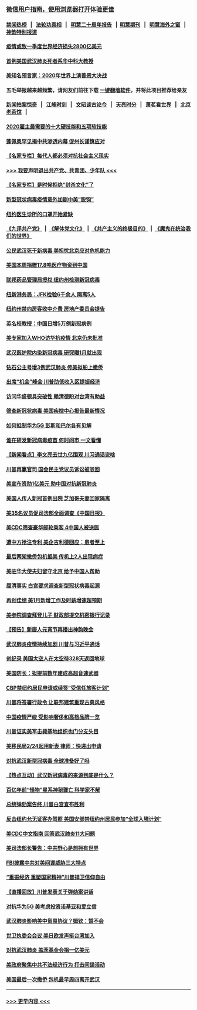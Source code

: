 ### [微信用户指南，使用浏览器打开体验更佳](https://github.com/gfw-breaker/banned-news1/blob/master/indexes/wechat-guide.md?t=0)
#### [禁闻热榜](热点新闻.md?t=0)  &nbsp;&nbsp;|&nbsp;&nbsp; [法轮功真相](https://github.com/gfw-breaker/truth/blob/master/README.md?t=0) &nbsp;&nbsp;|&nbsp;&nbsp; [明慧二十周年报告](https://github.com/gfw-breaker/mh-reports/blob/master/README.md?t=0) &nbsp;&nbsp;|&nbsp;&nbsp;[明慧期刊](https://github.com/gfw-breaker/mh-qikan) &nbsp;&nbsp;|&nbsp;&nbsp; [明慧海外之窗](https://github.com/gfw-breaker/mh-news/blob/master/README.md?t=0) &nbsp;&nbsp;|&nbsp;&nbsp; [神韵特别报道](https://github.com/gfw-breaker/mh-news/blob/master/shenyun.md?t=0)
#### [疫情或致一季度世界经济损失2800亿美元](../pages/nsc412/n11855639.md?t=02100311) 
#### [首例美国武汉肺炎死者系华中科大教授](../pages/nsc412/n11855500.md?t=02100311) 
#### [美知名预言家：2020年世界上演善恶大决战](../pages/nsc412/n11855418.md?t=02100311) 
#### 五毛举报越来越频繁，请网友们前往下载 [一键翻墙软件](https://github.com/gfw-breaker/ssr-accounts)，并将此项目推荐给亲友
#### [新闻拍案惊奇](https://github.com/gfw-breaker/banned-news1/blob/master/pages/link4.md) &nbsp;&nbsp;|&nbsp;&nbsp; [江峰时刻](https://github.com/gfw-breaker/banned-news1/blob/master/pages/link4.md) &nbsp;&nbsp;|&nbsp;&nbsp; [文昭谈古论今](https://github.com/gfw-breaker/banned-news1/blob/master/pages/link4.md) &nbsp;&nbsp;|&nbsp;&nbsp; [天亮时分](https://github.com/gfw-breaker/banned-news1/blob/master/pages/link4.md) &nbsp;&nbsp;|&nbsp;&nbsp; [萧茗看世界](https://github.com/gfw-breaker/banned-news1/blob/master/pages/link4.md) &nbsp;&nbsp;|&nbsp;&nbsp; [北京老茶馆](https://github.com/gfw-breaker/banned-news1/blob/master/pages/link4.md) &nbsp;&nbsp;|&nbsp;&nbsp; 
#### [2020雇主最需要的十大硬技能和五项软技能](../pages/nsc412/n11850953.md?t=02100311) 
#### [蓬佩奥罕见揭中共渗透内幕 促州长谨慎应对](../pages/nsc412/n11854685.md?t=02100311) 
#### [【名家专栏】每代人都必须对抗社会主义现实](../pages/nsc412/n11831412.md?t=02100311) 
#### [>>> 我要声明退出共产党、共青团、少年队 <<<](https://github.com/begood0513/goodnews/blob/master/quit/letter.md) 
#### [【名家专栏】是时候拒绝“封杀文化”了](../pages/nsc412/n11814093.md?t=02100311) 
#### [新型冠状病毒疫情意外加剧中美“脱钩”](../pages/nsc412/n11854475.md?t=02100311) 
#### [纽约医生诊所的口罩开始紧缺](../pages/nsc412/n11853364.md?t=02100311) 
#### [《九评共产党》](https://github.com/begood0513/9ping.md/blob/master/README.md) &nbsp;|&nbsp; [《解体党文化》](../../../../jtdwh.md/blob/master/README.md)  &nbsp;|&nbsp; [《共产主义的终极目的》](../../../../gczydzjmd.md/blob/master/README.md) &nbsp;|&nbsp; [《魔鬼在统治我们的世界》](../../../../mgztzwmdsj.md/blob/master/README.md) 
#### [公民武汉死于新病毒 美担忧北京应对危机能力](../pages/nsc412/n11854331.md?t=02100311) 
#### [美国本周捐赠17.8吨医疗物资到中国](../pages/nsc412/n11854269.md?t=02100311) 
#### [联邦药品管理局授权  纽约州检测新冠病毒](../pages/nsc412/n11853371.md?t=02100311) 
#### [纽新港务局：JFK检验6千余人  隔离5人](../pages/nsc412/n11853366.md?t=02100311) 
#### [纽约州禁向房客收中介费  房地产委员会提告](../pages/nsc412/n11853360.md?t=02100311) 
#### [英名校教授：中国日增5万例新冠病例](../pages/nsc412/n11854174.md?t=02100311) 
#### [美专家加入WHO访华抗疫情 北京仍未批准](../pages/nsc412/n11854043.md?t=02100311) 
#### [武汉医护院内染新冠病毒 研究曝1月就出现](../pages/nsc412/n11852928.md?t=02100311) 
#### [钻石公主号增3例武汉肺炎 传美拟船上撤侨](../pages/nsc412/n11853240.md?t=02100311) 
#### [出席“机会”峰会 川普助低收入区提振经济](../pages/nsc412/n11853232.md?t=02100311) 
#### [访问华盛顿具突破性 赖清德盼对台湾有助益](../pages/nsc412/n11853129.md?t=02100311) 
#### [筛查新冠状病毒 美国疾控中心报告最新情况](../pages/nsc412/n11853070.md?t=02100311) 
#### [如何抵制华为5G 彭斯和巴尔各有见解](../pages/nsc412/n11852535.md?t=02100311) 
#### [谁在研发新冠病毒疫苗 何时问市 一文看懂](../pages/nsc412/n11852840.md?t=02100311) 
#### [【新闻看点】李文亮去世九亿围观 川习通话说啥](../pages/nsc412/n11852360.md?t=02100311) 
#### [川普再赢官司 国会民主党议员诉讼被驳回](../pages/nsc412/n11852287.md?t=02100311) 
#### [美宣布资助1亿美元 助中国对抗新冠肺炎](../pages/nsc412/n11852531.md?t=02100311) 
#### [美国人传人新冠首例出院 芝加哥夫妻回家隔离](../pages/nsc412/n11852452.md?t=02100311) 
#### [美35名议员促司法部全面调查《中国日报》](../pages/nsc412/n11852435.md?t=02100311) 
#### [美CDC筛查豪华邮轮乘客 4中国人被送医](../pages/nsc412/n11852085.md?t=02100311) 
#### [遭中方抢注专利 美企吉利德回应：患者至上](../pages/nsc412/n11852037.md?t=02100311) 
#### [最后两架撤侨包机抵美 传机上2人出现病症](../pages/nsc412/n11852173.md?t=02100311) 
#### [美驻华大使夫妇留守北京 给予中国人帮助](../pages/nsc412/n11852165.md?t=02100311) 
#### [厘清事实 白宫要求调查新型冠状病毒起源](../pages/nsc412/n11852106.md?t=02100311) 
#### [再创佳绩 美1月新增工作及时薪增速超预期](../pages/nsc412/n11852174.md?t=02100311) 
#### [美参院调查拜登儿子 财政部提交机密银行记录](../pages/nsc412/n11851808.md?t=02100311) 
#### [【预告】新唐人元宵节再播出神韵晚会](../pages/nsc412/n11843192.md?t=02100311) 
#### [武汉肺炎疫情持续加剧 川普与习近平通话](../pages/nsc412/n11851613.md?t=02100311) 
#### [创纪录 美国太空人在太空待328天返回地球](../pages/nsc412/n11851266.md?t=02100311) 
#### [美国防长：拟提前数年建成高超音速武器](../pages/nsc412/n11850959.md?t=02100311) 
#### [CBP禁纽约居民申请或续签“受信任旅客计划”](../pages/nsc412/n11850857.md?t=02100311) 
#### [川普将签署行政令 让联邦建筑重现古典风格](../pages/nsc412/n11850654.md?t=02100311) 
#### [中国疫情严峻 受影响奢侈和高档品牌一览](../pages/nsc412/n11850319.md?t=02100311) 
#### [川普证实美军击毙基地组织也门分支头目](../pages/nsc412/n11850383.md?t=02100311) 
#### [美移民局2/24起用新表 律师：快递出申请](../pages/nsc412/n11848220.md?t=02100311) 
#### [对抗武汉新型冠病毒 全球准备好了吗](../pages/nsc412/n11850142.md?t=02100311) 
#### [【热点互动】武汉新冠病毒的来源到底是什么？](../pages/nsc412/n11849749.md?t=02100311) 
#### [百亿年前“怪物”星系神秘骤亡 科学家不解](../pages/nsc412/n11849863.md?t=02100311) 
#### [总统弹劾案告终 川普白宫宣布胜利](../pages/nsc412/n11849985.md?t=02100311) 
#### [反击纽约允无证客办驾照  美国安部禁纽约州居民参加“全球入境计划”](../pages/nsc412/n11849828.md?t=02100311) 
#### [美CDC中文指南 回答武汉肺炎11大问题](../pages/nsc412/n11849703.md?t=02100311) 
#### [美司法部长警告：中共野心是想拥有世界](../pages/nsc412/n11849769.md?t=02100311) 
#### [FBI披露中共对美间谍威胁三大特点](../pages/nsc412/n11849700.md?t=02100311) 
#### [“重振经济 重塑国家精神”川普捍卫信仰自由](../pages/nsc412/n11849641.md?t=02100311) 
#### [【直播回放】川普发表关于弹劾案讲话](../pages/nsc412/n11849472.md?t=02100311) 
#### [对抗华为5G 美考虑投资诺基亚和爱立信](../pages/nsc412/n11849510.md?t=02100311) 
#### [武汉肺炎影响美中贸易协议？姆钦：暂不会](../pages/nsc412/n11849497.md?t=02100311) 
#### [世卫执委会会议 美日欧发声挺台湾加入](../pages/nsc412/n11849433.md?t=02100311) 
#### [对抗武汉肺炎 盖茨基金会捐一亿美元](../pages/nsc412/n11848953.md?t=02100311) 
#### [美政府聚焦中共不法经济行为 打击间谍活动](../pages/nsc412/n11849322.md?t=02100311) 
#### [美国最后一次撤侨 包机最早周四离开武汉](../pages/nsc412/n11849395.md?t=02100311) 

----
#### [ >>> 更早内容 <<< ](../indexes/nsc412-earlier.md)

